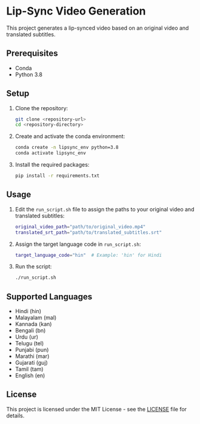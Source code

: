 # Lip-Sync Video Generation

This project generates a lip-synced video based on an original video and translated subtitles.

## Prerequisites

- Conda
- Python 3.8

## Setup

1. Clone the repository:

    ```bash
    git clone <repository-url>
    cd <repository-directory>
    ```

2. Create and activate the conda environment:

    ```bash
    conda create -n lipsync_env python=3.8
    conda activate lipsync_env
    ```

3. Install the required packages:

    ```bash
    pip install -r requirements.txt
    ```

## Usage

1. Edit the `run_script.sh` file to assign the paths to your original video and translated subtitles:

    ```bash
    original_video_path="path/to/original_video.mp4"
    translated_srt_path="path/to/translated_subtitles.srt"
    ```

2. Assign the target language code in `run_script.sh`:

    ```bash
    target_language_code="hin"  # Example: 'hin' for Hindi
    ```

3. Run the script:

    ```bash
    ./run_script.sh
    ```

## Supported Languages

- Hindi (hin)
- Malayalam (mal)
- Kannada (kan)
- Bengali (bn)
- Urdu (ur)
- Telugu (tel)
- Punjabi (pun)
- Marathi (mar)
- Gujarati (guj)
- Tamil (tam)
- English (en)

## License

This project is licensed under the MIT License - see the [LICENSE](LICENSE) file for details.
